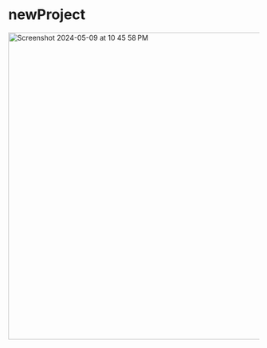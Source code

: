 # newProject
<img width="617" alt="Screenshot 2024-05-09 at 10 45 58 PM" src="https://github.com/scottfinamore/newproject/assets/148293122/b2b05f2e-d1da-41c9-9c09-dbaa81687649">
